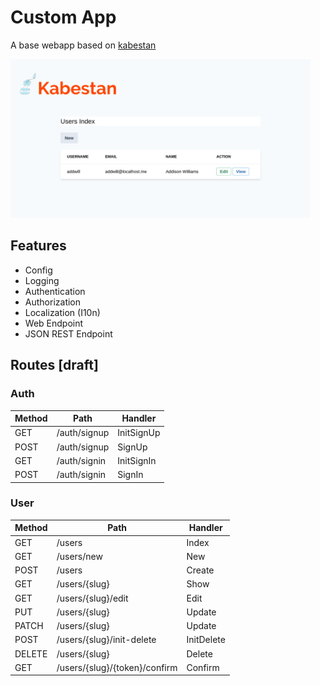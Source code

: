 # Custom App

A base webapp based on [kabestan](https://gitlab.com/kabestan/backend/kabestan)

<img src="docs/img/users_index.png" width="480">

## Features

  * Config
  * Logging
  * Authentication
  * Authorization
  * Localization (I10n)
  * Web Endpoint
  * JSON REST Endpoint

## Routes [draft]

### Auth

| Method   | Path               | Handler      |
| -------- | ------------------ | ------------ |
| GET      | /auth/signup       | InitSignUp   |
| POST     | /auth/signup       | SignUp       |
| GET      | /auth/signin       | InitSignIn   |
| POST     | /auth/signin       | SignIn       |

### User

| Method   | Path                          | Handler      |
| -------- | ----------------------------- | ------------ |
| GET      | /users                        | Index        |
| GET      | /users/new                    | New          |
| POST     | /users                        | Create       |
| GET      | /users/{slug}                 | Show         |
| GET      | /users/{slug}/edit            | Edit         |
| PUT      | /users/{slug}                 | Update       |
| PATCH    | /users/{slug}                 | Update       |
| POST     | /users/{slug}/init-delete     | InitDelete   |
| DELETE   | /users/{slug}                 | Delete       |
| GET      | /users/{slug}/{token}/confirm | Confirm      |
